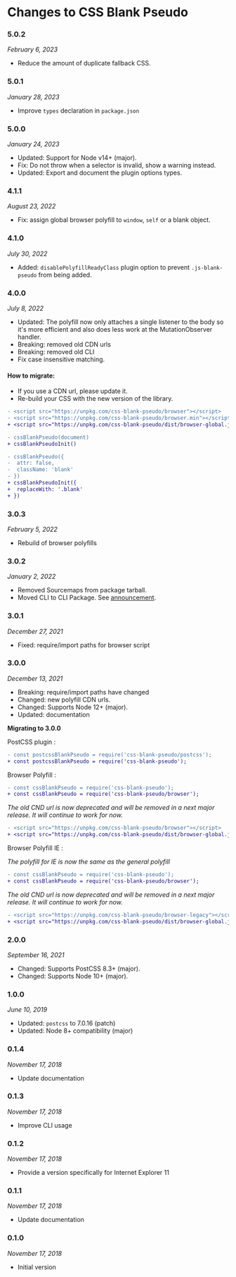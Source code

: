 # Changes to CSS Blank Pseudo

### 5.0.2

_February 6, 2023_

- Reduce the amount of duplicate fallback CSS.

### 5.0.1

_January 28, 2023_

- Improve `types` declaration in `package.json`

### 5.0.0

_January 24, 2023_

- Updated: Support for Node v14+ (major).
- Fix: Do not throw when a selector is invalid, show a warning instead.
- Updated: Export and document the plugin options types.

### 4.1.1

_August 23, 2022_

- Fix: assign global browser polyfill to `window`, `self` or a blank object.

### 4.1.0

_July 30, 2022_

- Added: `disablePolyfillReadyClass` plugin option to prevent `.js-blank-pseudo` from being added.

### 4.0.0

_July 8, 2022_

- Updated: The polyfill now only attaches a single listener to the body so it's
more efficient and also does less work at the MutationObserver handler.
- Breaking: removed old CDN urls
- Breaking: removed old CLI
- Fix case insensitive matching.

#### How to migrate:

- If you use a CDN url, please update it.
- Re-build your CSS with the new version of the library.

```diff
- <script src="https://unpkg.com/css-blank-pseudo/browser"></script>
- <script src="https://unpkg.com/css-blank-pseudo/browser.min"></script>
+ <script src="https://unpkg.com/css-blank-pseudo/dist/browser-global.js"></script>
```

```diff
- cssBlankPseudo(document)
+ cssBlankPseudoInit()
```

```diff
- cssBlankPseudo({
-  attr: false,
-  className: 'blank'
- })
+ cssBlankPseudoInit({
+  replaceWith: '.blank'
+ })
```

### 3.0.3

_February 5, 2022_

- Rebuild of browser polyfills

### 3.0.2

_January 2, 2022_

- Removed Sourcemaps from package tarball.
- Moved CLI to CLI Package. See [announcement](https://github.com/csstools/postcss-plugins/discussions/121).

### 3.0.1

_December 27, 2021_

- Fixed: require/import paths for browser script

### 3.0.0

_December 13, 2021_

- Breaking: require/import paths have changed
- Changed: new polyfill CDN urls.
- Changed: Supports Node 12+ (major).
- Updated: documentation

**Migrating to 3.0.0**

PostCSS plugin :

```diff
- const postcssBlankPseudo = require('css-blank-pseudo/postcss');
+ const postcssBlankPseudo = require('css-blank-pseudo');
```

Browser Polyfill :

```diff
- const cssBlankPseudo = require('css-blank-pseudo');
+ const cssBlankPseudo = require('css-blank-pseudo/browser');
```

_The old CND url is now deprecated and will be removed in a next major release._
_It will continue to work for now._

```diff
- <script src="https://unpkg.com/css-blank-pseudo/browser"></script>
+ <script src="https://unpkg.com/css-blank-pseudo/dist/browser-global.js"></script>
```

Browser Polyfill IE :

_The polyfill for IE is now the same as the general polyfill_

```diff
- const cssBlankPseudo = require('css-blank-pseudo');
+ const cssBlankPseudo = require('css-blank-pseudo/browser');
```

_The old CND url is now deprecated and will be removed in a next major release._
_It will continue to work for now._

```diff
- <script src="https://unpkg.com/css-blank-pseudo/browser-legacy"></script>
+ <script src="https://unpkg.com/css-blank-pseudo/dist/browser-global.js"></script>
```

### 2.0.0

_September 16, 2021_

- Changed: Supports PostCSS 8.3+ (major).
- Changed: Supports Node 10+ (major).

### 1.0.0

_June 10, 2019_

- Updated: `postcss` to 7.0.16 (patch)
- Updated: Node 8+ compatibility (major)

### 0.1.4

_November 17, 2018_

- Update documentation

### 0.1.3

_November 17, 2018_

- Improve CLI usage

### 0.1.2

_November 17, 2018_

- Provide a version specifically for Internet Explorer 11

### 0.1.1

_November 17, 2018_

- Update documentation

### 0.1.0

_November 17, 2018_

- Initial version
